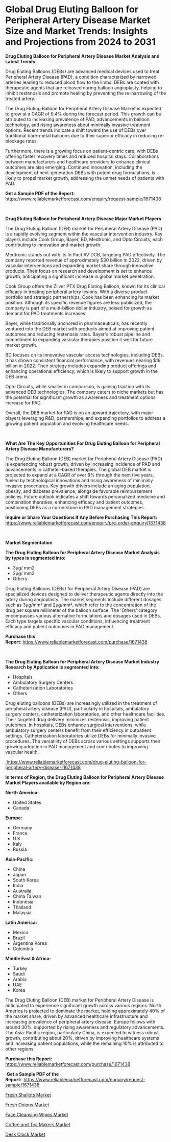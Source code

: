 <p><h1>Global Drug Eluting Balloon for Peripheral Artery Disease Market Size and Market Trends: Insights and Projections from 2024 to 2031</h1></p><p><strong>Drug Eluting Balloon for Peripheral Artery Disease Market Analysis and Latest Trends</strong></p>
<p><p>Drug Eluting Balloons (DEBs) are advanced medical devices used to treat Peripheral Artery Disease (PAD), a condition characterized by narrowed arteries leading to reduced blood flow to the limbs. DEBs are coated with therapeutic agents that are released during balloon angioplasty, helping to inhibit restenosis and promote healing by preventing the re-narrowing of the treated artery.</p><p>The Drug Eluting Balloon for Peripheral Artery Disease Market is expected to grow at a CAGR of 9.4% during the forecast period. This growth can be attributed to increasing prevalence of PAD, advancements in balloon technology, and rising awareness about minimally invasive treatment options. Recent trends indicate a shift toward the use of DEBs over traditional bare-metal balloons due to their superior efficacy in reducing re-blockage rates.</p><p>Furthermore, there is a growing focus on patient-centric care, with DEBs offering faster recovery times and reduced hospital stays. Collaborations between manufacturers and healthcare providers to enhance clinical outcomes are also emerging. Continued innovation, including the development of next-generation DEBs with potent drug formulations, is likely to propel market growth, addressing the unmet needs of patients with PAD.</p></p>
<p><strong>Get a Sample PDF of the Report:&nbsp;</strong> <a href="https://www.reliablemarketforecast.com/enquiry/request-sample/1671438?utm_campaign=1108&utm_medium=2&utm_source=Github&utm_content=ia&utm_term=24122024&utm_id=drug-eluting-balloon-for-peripheral-artery-disease">https://www.reliablemarketforecast.com/enquiry/request-sample/1671438</a></p>
<p>&nbsp;</p>
<p><strong>Drug Eluting Balloon for Peripheral Artery Disease Major Market Players</strong></p>
<p><p>The Drug Eluting Balloon (DEB) market for Peripheral Artery Disease (PAD) is a rapidly evolving segment within the vascular intervention industry. Key players include Cook Group, Bayer, BD, Medtronic, and Opto Circuits, each contributing to innovation and market growth.</p><p>Medtronic stands out with its In.Pact AV DCB, targeting PAD effectively. The company reported revenue of approximately $30 billion in 2022, driven by vascular interventions and expanding market share through innovative products. Their focus on research and development is set to enhance growth, anticipating a significant increase in global market penetration.</p><p>Cook Group offers the Zilver PTX Drug Eluting Balloon, known for its clinical efficacy in treating peripheral artery lesions. With a diverse product portfolio and strategic partnerships, Cook has been enhancing its market position. Although its specific revenue figures are less publicized, the company is part of a multi-billion dollar industry, poised for growth as demand for PAD treatments increases.</p><p>Bayer, while traditionally anchored in pharmaceuticals, has recently ventured into the DEB market with products aimed at improving patient outcomes and reducing restenosis rates. Bayer's robust pipeline and commitment to expanding vascular therapies position it well for future market growth.</p><p>BD focuses on its innovative vascular access technologies, including DEBs. It has shown consistent financial performance, with revenues nearing $19 billion in 2022. Their strategy includes expanding product offerings and enhancing operational efficiency, which is likely to support growth in the DEB arena.</p><p>Opto Circuits, while smaller in comparison, is gaining traction with its advanced DEB technologies. The company caters to niche markets but has the potential for significant growth as awareness and treatment options increase for PAD.</p><p>Overall, the DEB market for PAD is on an upward trajectory, with major players leveraging R&D, partnerships, and expanding portfolios to address a growing patient population and evolving healthcare needs.</p></p>
<p>&nbsp;</p>
<p><strong>What Are The Key Opportunities For Drug Eluting Balloon for Peripheral Artery Disease Manufacturers?</strong></p>
<p><p>The Drug Eluting Balloon (DEB) market for Peripheral Artery Disease (PAD) is experiencing robust growth, driven by increasing incidence of PAD and advancements in catheter-based therapies. The global DEB market is projected to expand at a CAGR of over 8% through the next five years, fueled by technological innovations and rising awareness of minimally invasive procedures. Key growth drivers include an aging population, obesity, and diabetes prevalence, alongside favorable reimbursement policies. Future outlook indicates a shift towards personalized medicine and combination therapies, enhancing efficacy and patient outcomes, positioning DEBs as a cornerstone in PAD management strategies.</p></p>
<p><strong>Inquire or Share Your Questions If Any Before Purchasing This Report:</strong> <a href="https://www.reliablemarketforecast.com/enquiry/pre-order-enquiry/1671438?utm_campaign=1108&utm_medium=2&utm_source=Github&utm_content=ia&utm_term=24122024&utm_id=drug-eluting-balloon-for-peripheral-artery-disease">https://www.reliablemarketforecast.com/enquiry/pre-order-enquiry/1671438</a></p>
<p>&nbsp;</p>
<p><strong>Market Segmentation</strong></p>
<p><strong>The Drug Eluting Balloon for Peripheral Artery Disease Market Analysis by types is segmented into:</strong></p>
<p><ul><li>3μg/ mm2</li><li>2μg/ mm2</li><li>Others</li></ul></p>
<p><p>Drug Eluting Balloons (DEBs) for Peripheral Artery Disease (PAD) are specialized devices designed to deliver therapeutic agents directly into the artery during angioplasty. The market segments include different dosages such as 3μg/mm² and 2μg/mm², which refer to the concentration of the drug per square millimeter of the balloon surface. The 'Others' category encompasses various alternative formulations and dosages used in DEBs. Each type targets specific vascular conditions, influencing treatment efficacy and patient outcomes in PAD management.</p></p>
<p><strong>Purchase this Report:&nbsp;</strong><a href="https://www.reliablemarketforecast.com/purchase/1671438?utm_campaign=1108&utm_medium=2&utm_source=Github&utm_content=ia&utm_term=24122024&utm_id=drug-eluting-balloon-for-peripheral-artery-disease">https://www.reliablemarketforecast.com/purchase/1671438</a></p>
<p>&nbsp;</p>
<p><strong>The Drug Eluting Balloon for Peripheral Artery Disease Market Industry Research by Application is segmented into:</strong></p>
<p><ul><li>Hospitals</li><li>Ambulatory Surgery Centers</li><li>Catheterization Laboratories</li><li>Others</li></ul></p>
<p><p>Drug eluting balloons (DEBs) are increasingly utilized in the treatment of peripheral artery disease (PAD), particularly in hospitals, ambulatory surgery centers, catheterization laboratories, and other healthcare facilities. Their targeted drug delivery minimizes restenosis, improving patient outcomes. In hospitals, DEBs enhance surgical interventions, while ambulatory surgery centers benefit from their efficiency in outpatient settings. Catheterization laboratories utilize DEBs for minimally invasive procedures. The versatility of DEBs across various settings supports their growing adoption in PAD management and contributes to improving vascular health.</p></p>
<p><a href="https://www.reliablemarketforecast.com/drug-eluting-balloon-for-peripheral-artery-disease-r1671438?utm_campaign=1108&utm_medium=2&utm_source=Github&utm_content=ia&utm_term=24122024&utm_id=drug-eluting-balloon-for-peripheral-artery-disease">&nbsp;https://www.reliablemarketforecast.com/drug-eluting-balloon-for-peripheral-artery-disease-r1671438</a></p>
<p><strong>In terms of Region, the Drug Eluting Balloon for Peripheral Artery Disease Market Players available by Region are:</strong></p>
<p>
    <p> <strong> North America: </strong>
        <ul>
            <li>United States</li>
            <li>Canada</li>
        </ul>
        </p> 
    <p> <strong> Europe: </strong>
        <ul>
            <li>Germany</li>
            <li>France</li>
            <li>U.K.</li>
            <li>Italy</li>
            <li>Russia</li>
        </ul>
        </p> 
    <p> <strong> Asia-Pacific: </strong>
        <ul>
            <li>China</li>
            <li>Japan</li>
            <li>South Korea</li>
            <li>India</li>
            <li>Australia</li>
            <li>China Taiwan</li>
            <li>Indonesia</li>
            <li>Thailand</li>
            <li>Malaysia</li>
        </ul>
        </p> 
    <p> <strong> Latin America: </strong>
        <ul>
            <li>Mexico</li>
            <li>Brazil</li>
            <li>Argentina Korea</li>
            <li>Colombia</li>
        </ul>
        </p> 
    <p> <strong> Middle East & Africa: </strong>
        <ul>
            <li>Turkey</li>
            <li>Saudi</li>
            <li>Arabia</li>
            <li>UAE</li>
            <li>Korea</li>
        </ul>
    </p>
    </p>
<p><p>The Drug Eluting Balloon (DEB) market for Peripheral Artery Disease is anticipated to experience significant growth across various regions. North America is projected to dominate the market, holding approximately 40% of the market share, driven by advanced healthcare infrastructure and increasing prevalence of peripheral artery disease. Europe follows with around 30%, supported by rising awareness and regulatory advancements. The Asia-Pacific region, particularly China, is expected to witness robust growth, contributing about 20%, driven by improving healthcare systems and increasing patient populations, while the remaining 10% is attributed to other regions.</p></p>
<p><strong>Purchase this Report: </strong><a href="https://www.reliablemarketforecast.com/purchase/1671438?utm_campaign=1108&utm_medium=2&utm_source=Github&utm_content=ia&utm_term=24122024&utm_id=drug-eluting-balloon-for-peripheral-artery-disease">https://www.reliablemarketforecast.com/purchase/1671438</a></p>
<p>&nbsp;<strong>Get a Sample PDF of the Report:&nbsp;&nbsp;</strong><a href="https://www.reliablemarketforecast.com/enquiry/request-sample/1671438?utm_campaign=1108&utm_medium=2&utm_source=Github&utm_content=ia&utm_term=24122024&utm_id=drug-eluting-balloon-for-peripheral-artery-disease">https://www.reliablemarketforecast.com/enquiry/request-sample/1671438</a></p>
<p><strong></strong></p>
<p><p><a href="https://www.linkedin.com/pulse/fresh-shallots-market-size-value-report-growth-potential-khd5e?utm_campaign=1108&utm_medium=2&utm_source=Github&utm_content=ia&utm_term=24122024&utm_id=drug-eluting-balloon-for-peripheral-artery-disease">Fresh Shallots Market</a></p><p><a href="https://www.linkedin.com/pulse/market-trends-fresh-onions-industry-current-size-share-r3noe?utm_campaign=1108&utm_medium=2&utm_source=Github&utm_content=ia&utm_term=24122024&utm_id=drug-eluting-balloon-for-peripheral-artery-disease">Fresh Onions Market</a></p><p><a href="https://www.linkedin.com/pulse/market-trends-face-cleansing-wipes-industry-size-share-ehmdc?utm_campaign=1108&utm_medium=2&utm_source=Github&utm_content=ia&utm_term=24122024&utm_id=drug-eluting-balloon-for-peripheral-artery-disease">Face Cleansing Wipes Market</a></p><p><a href="https://www.linkedin.com/pulse/projected-revenue-coffee-tea-makers-market-125-cagr-2024-rkqdc?utm_campaign=1108&utm_medium=2&utm_source=Github&utm_content=ia&utm_term=24122024&utm_id=drug-eluting-balloon-for-peripheral-artery-disease">Coffee and Tea Makers Market</a></p><p><a href="https://www.linkedin.com/pulse/projected-growth-desk-clock-market-from-2031-2024-insights-akpzc?utm_campaign=1108&utm_medium=2&utm_source=Github&utm_content=ia&utm_term=24122024&utm_id=drug-eluting-balloon-for-peripheral-artery-disease">Desk Clock Market</a></p></p>